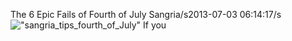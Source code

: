 The 6 Epic Fails of Fourth of July Sangria/s2013-07-03 06:14:17/s![\"sangria_tips_fourth_of_July\"](\"http://blog.undergroundcellar.com/wp-content/uploads/2013/07/sangria_tips_fourth_of_July.png\") If you